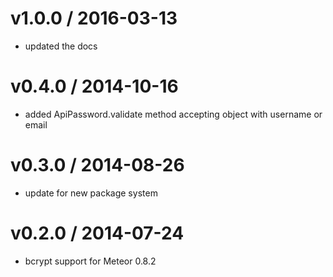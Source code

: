 v1.0.0 / 2016-03-13
===================
  * updated the docs

v0.4.0 / 2014-10-16
==================
  * added ApiPassword.validate method accepting object with username or email

v0.3.0 / 2014-08-26
==================
  * update for new package system

v0.2.0 / 2014-07-24
==================
  * bcrypt support for Meteor 0.8.2

